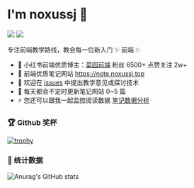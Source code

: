 # I'm noxussj 🎃

![](https://camo.githubusercontent.com/7d19b4499a58d24d7249c24a2c67d3b449fc727db676cc651733355f63923ada/68747470733a2f2f696d672e736869656c64732e696f2f7374617469632f76313f6c6f676f3d646973636f7264266c6162656c3d266d6573736167653d446973636f726426636f6c6f723d333633393366267374796c653d666c61742d737175617265)
![](https://komarev.com/ghpvc/?username=noxussj2&color=ff69b4&style=flat-square)

专注前端教学路线，教会每一位新入门 ✨ 前端 ✨

- 🌱 小红书前端优质博主：[菜园前端](https://www.xiaohongshu.com/user/profile/5eaf5ea40000000001006795) 粉丝 6500+ 点赞关注 2w+
- 👯 前端优质笔记网站 https://note.noxussj.top
- 🔭 欢迎在 [issues](https://github.com/noxussj/noxussj/issues/new) 中提出教学意见或探讨技术
- 🤔 每天都会不定时更新笔记网站 0~5 篇
- ⚡ 您还可以跟我一起监控阅读数据 [笔记数据分析](https://echarts.note.noxussj.top)

### 🏆 Github 奖杯

[![trophy](https://github-profile-trophy.vercel.app/?username=noxussj2&theme=algolia)](https://github.com/ryo-ma/github-profile-trophy)

### 🍒 统计数据

![Anurag's GitHub stats](https://github-readme-stats.vercel.app/api?username=noxussj2&show_icons=true&theme=radical)
